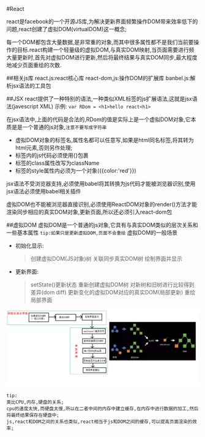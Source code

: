#React

react是facebook的一个开源JS库,为解决更新界面频繁操作DOM带来效率低下的问题,react创建了虚拟DOM(virtualDOM)这一概念;

每一个DOM都包含大量数据,是非常重的对象,而其中很多属性都不是我们当前要操作的目标.react构建一个轻量级的虚拟DOM,与真实DOM映射,当页面需要进行频大量更新时,首先对虚拟DOM进行更新,然后将最终结果与真实DOM同步,最大程度地减少页面重绘的次数.


##相关js库
react.js:react核心库
react-dom,js:操作DOM的扩展库
banbel.js:解析jsx语法的工具包

##JSX
react提供了一种特别的语法,一种类似XML标签的js扩展语法,这就是jsx语法(javescript XML)
示例: `var RDom = <h1>hello react<h1>`

在jsx语法中,上面的代码是合法的,RDom的值是实际上是一个虚拟DOM对象,它本质是是一个普通的js对象,`注意不要写成字符串`
- 虚拟DOM对象的标签名,属性名都可以任意写,如果是html同名标签,将其转为html元素,否则另作处理;
- 标签内的js代码必须使用{}包裹
- 标签的class属性改写为className
- 标签的style属性内必须为一个对象({{color:'red'}})

jsx语法不受浏览器支持,必须使用babel将其转换为js代码才能被浏览器识别,使用jsx语法必须使用babel相关插件

虚拟DOM也不能被浏览器直接识别,必须使用ReactDOM对象的render()方法才能渲染同步相应的真实DOM对象,更新页面,所以还必须引入react-dom包

##虚拟DOM
虚拟DOM是一个普通的js对象,它具有与真实DOM类似的层次关系和一些基本属性
`tip:如果只是更新虚拟DOM,页面不会重绘`
虚拟DOM的一般场景
* 初始化显示: 
	>创建虚拟DOM(JS对象)树
	>关联同步真实DOM树
	>绘制界面并显示
* 更新界面: 
	>setState()更新状态
	>重新创建虚拟DOM树
	>对新树和旧树进行比较得到差异(dom diff)
	>更新变化的虚拟DOM对应的真实DOM(局部更新)
	>重绘局部界面

![vDOM](./vDOM.png)

```
tip:
类比CPU,内存,硬盘的关系;
cpu的速度太快,而硬盘太慢,所以在二者中间的内存中建立缓存,在内存中进行数据的加工,然后将最终结果保存在硬盘中;
js,react和DOM之间的关系也类似,react相当于js和DOM之间的缓存,可以提高页面渲染的效率;
```
